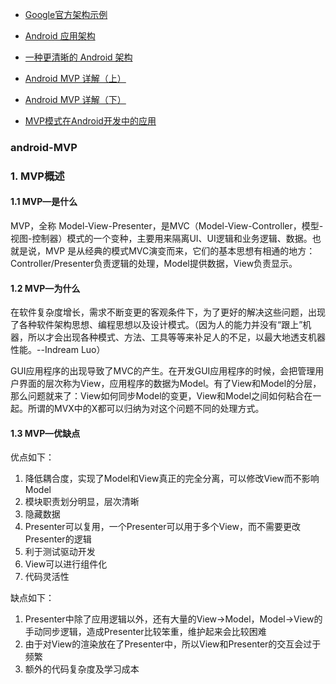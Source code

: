 - [Google官方架构示例](https://github.com/googlesamples/android-architecture)
- [Android 应用架构](http://www.jianshu.com/p/8ca27934c6e6)
- [一种更清晰的 Android 架构](https://github.com/hehonghui/android-tech-frontier/tree/master/androidweekly/%E4%B8%80%E7%A7%8D%E6%9B%B4%E6%B8%85%E6%99%B0%E7%9A%84Android%E6%9E%B6%E6%9E%84)




- [Android MVP 详解（上）](http://www.jianshu.com/p/9a6845b26856)
- [Android MVP 详解（下）](http://www.jianshu.com/p/0590f530c617)
- [MVP模式在Android开发中的应用](http://blog.csdn.net/vector_yi/article/details/24719873)


### android-MVP

### 1. MVP概述

#### 1.1 MVP—是什么

MVP，全称 Model-View-Presenter，是MVC（Model-View-Controller，模型-视图-控制器）模式的一个变种，主要用来隔离UI、UI逻辑和业务逻辑、数据。也就是说，MVP 是从经典的模式MVC演变而来，它们的基本思想有相通的地方：Controller/Presenter负责逻辑的处理，Model提供数据，View负责显示。

#### 1.2 MVP—为什么

在软件复杂度增长，需求不断变更的客观条件下，为了更好的解决这些问题，出现了各种软件架构思想、编程思想以及设计模式。（因为人的能力并没有“跟上”机器，所以才会出现各种模式、方法、工具等等来补足人的不足，以最大地透支机器性能。--Indream Luo）

GUI应用程序的出现导致了MVC的产生。在开发GUI应用程序的时候，会把管理用户界面的层次称为View，应用程序的数据为Model。有了View和Model的分层，那么问题就来了：View如何同步Model的变更，View和Model之间如何粘合在一起。所谓的MVX中的X都可以归纳为对这个问题不同的处理方式。

#### 1.3 MVP—优缺点

优点如下：

1. 降低耦合度，实现了Model和View真正的完全分离，可以修改View而不影响Model
2. 模块职责划分明显，层次清晰
3. 隐藏数据
4. Presenter可以复用，一个Presenter可以用于多个View，而不需要更改Presenter的逻辑
5. 利于测试驱动开发
6. View可以进行组件化
7. 代码灵活性

缺点如下：

1. Presenter中除了应用逻辑以外，还有大量的View->Model，Model->View的手动同步逻辑，造成Presenter比较笨重，维护起来会比较困难
2. 由于对View的渲染放在了Presenter中，所以View和Presenter的交互会过于频繁
3. 额外的代码复杂度及学习成本

